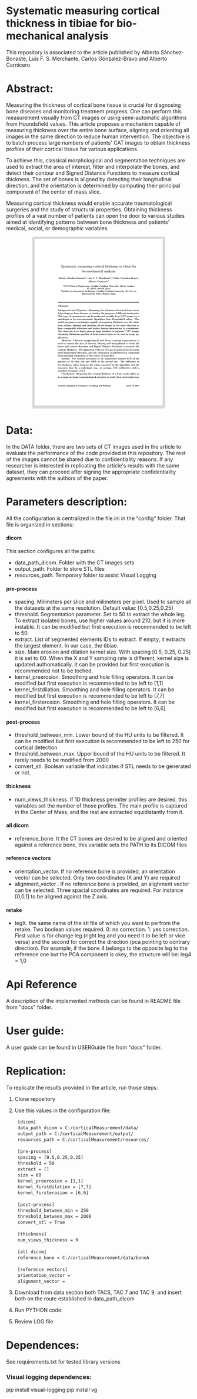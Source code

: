 # Systematic measuring cortical thickness in tibiae for bio-mechanical analysis

This repository is associated to the article published by Alberto Sánchez-Bonaste, Luis F. S. Merchante, Carlos Gónzalez-Bravo and Alberto Carnicero

# Abstract:

Measuring the thickness of cortical bone tissue is crucial for diagnosing bone diseases and monitoring treatment progress. One can perform this measurement visually from CT images or using semi-automatic algorithms from Houndsfield values. This article proposes a mechanism capable of measuring thickness over the entire bone surface, aligning and orienting all images in the same direction to reduce human intervention. The objective is to batch process large numbers of patients' CAT images to obtain thickness profiles of their cortical tissue for various applications.

To achieve this, classical morphological and segmentation techniques are used to extract the area of interest, filter and interpolate the bones, and detect their contour and Signed Distance Functions to measure cortical thickness. The set of bones is aligned by detecting their longitudinal direction, and the orientation is determined by computing their principal component of the center of mass slice.

Measuring cortical thickness would enable accurate traumatological surgeries and the study of structural properties. Obtaining thickness profiles of a vast number of patients can open the door to various studies aimed at identifying patterns between bone thickness and patients' medical, social, or demographic variables.

<p align="center">
  <img src="docs/images/paper.png" alt=""/>
</p>

# Data:

In the DATA folder, there are two sets of CT images used in the article to evaluate the performance of the code provided in this repository. The rest of the images cannot be shared due to confidentiality reasons. If any researcher is interested in replicating the article's results with the same dataset, they can proceed after signing the appropriate confidentiality agreements with the authors of the paper.

# Parameters description:

All the configuration is centralized in the file.ini in the "config" folder. That file is organized in sections:

#### dicom
This section configures all the paths:

- data_path_dicom. Folder with the CT images sets
- output_path. Folder to store STL files
- resources_path. Temporary folder to assist Visual Logging

#### pre-process

- spacing. Milimeters per slice and milimeters per pixel. Used to sample all the datasets at the same resolution. Default value: [0.5,0.25,0.25]
- threshold. Segmentation parameter. Set to 50 to extract the whole leg. To extract isolated bones, use higher values around 210, but it is more instable. It can be modified but first execution is recommended to be left to 50.
- extract. List of segmented elements IDs to extract. If empty, it extracts the largest element. In our case, the tibiae. 
- size. Main erosion and dilation kernel size. With spacing [0.5, 0.25, 0.25] it is set to 60. When the X and Y sampling rate is different, kernel size is updated authomatically. It can be provided but first execution is recommended not to be toched.
- kernel_preerosion. Smoothing and hole filling operators. It can be modified but first execution is recommended to be left to [1,1]
- kernel_firstdilation. Smoothing and hole filling operators. It can be modified but first execution is recommended to be left to [7,7]
- kernel_firsterosion. Smoothing and hole filling operators. It can be modified but first execution is recommended to be left to [6,6]

#### post-process

- threshold_between_min. Lower bound of the HU units to be filtered. It can be modified but first execution is recommended to be left to 250 for cortical detection
- threshold_between_max. Upper bound of the HU units to be filtered. It rarely needs to be modified from 2000
- convert_stl. Boolean variable that indicates if STL needs to be generated or not.

#### thickness

- num_views_thickness. If 1D thickness permiter profiles are desired, this variables set the number of those profiles. The main profile is captured in the Center of Mass, and the rest are extracted equidistantly from it.

#### all dicom

- reference_bone. It the CT bones are desired to be aligned and oriented against a reference bone, this variable sets the PATH to its DICOM files

#### reference vectors

- orientation_vector. If no reference bone is provided, an orientation vector can be selected. Only two coordinates (X and Y) are required
- alignment_vector . If no reference bone is provided, an alighment vector can be selected. Three spacial coordinates are required. For instance [0,0,1] to be aligned against the Z axis.

#### retake

- legX. the same name of the stl file of which you want to perfrom the retake. Two boolean values required. 0: no correction. 1: yes correction. First value is for change leg (right leg and you need it to be left or vice versa) and the second for correct the direction (pca pointing to contrary direction). For example, if the bone 4 belongs to the opposite leg to the reference one but the PCA component is okey, the structure will be: leg4 = 1,0


# Api Reference

A description of the implemented methods can be found in README file from "docs" folder. 

# User guide:

A user guide can be found in USERGuide file from "docs" folder. 

# Replication:

To replicate the results provided in the article, run those steps:

1. Clone repository
2. Use this values in the configuration file:

		[dicom]
		data_path_dicom = C:/corticalMeasurement/data/
		output_path = C:/corticalMeasurement/output/
		resources_path = C:/corticalMeasurement/resources/

		[pre-process]
		spacing = [0.5,0.25,0.25]
		threshold = 50
		extract = []
		size = 60
		kernel_preerosion = [1,1]
		kernel_firstdilation = [7,7]
		kernel_firsterosion = [6,6]

		[post-process]
		threshold_between_min = 250
		threshold_between_max = 2000
		convert_stl = True

		[thickness]
		num_views_thickness = 9

		[all dicom]
		reference_bone = C:/corticalMeasurement/data/boneA

		[reference vectors]
		orientation_vector = 
		alignment_vector = 

3. Download from data section both TACS, TAC 7 and TAC 9, and insert both on the route established in data_path_dicom 
4. Run PYTHON code:
5. Review LOG file


# Dependences:
See requirements.txt for tested library versions

### Visual logging dependences:
pip install visual-logging
pip install vg
